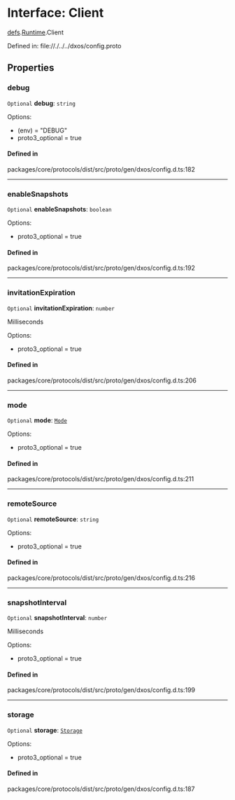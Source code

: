 # Interface: Client

[defs](../modules/dxos_config.defs.md).[Runtime](../modules/dxos_config.defs.Runtime.md).Client

Defined in:
  file://./../../dxos/config.proto

## Properties

### debug

 `Optional` **debug**: `string`

Options:
  - (env) = "DEBUG"
  - proto3_optional = true

#### Defined in

packages/core/protocols/dist/src/proto/gen/dxos/config.d.ts:182

___

### enableSnapshots

 `Optional` **enableSnapshots**: `boolean`

Options:
  - proto3_optional = true

#### Defined in

packages/core/protocols/dist/src/proto/gen/dxos/config.d.ts:192

___

### invitationExpiration

 `Optional` **invitationExpiration**: `number`

Milliseconds

Options:
  - proto3_optional = true

#### Defined in

packages/core/protocols/dist/src/proto/gen/dxos/config.d.ts:206

___

### mode

 `Optional` **mode**: [`Mode`](../enums/dxos_config.defs.Runtime.Client.Mode.md)

Options:
  - proto3_optional = true

#### Defined in

packages/core/protocols/dist/src/proto/gen/dxos/config.d.ts:211

___

### remoteSource

 `Optional` **remoteSource**: `string`

Options:
  - proto3_optional = true

#### Defined in

packages/core/protocols/dist/src/proto/gen/dxos/config.d.ts:216

___

### snapshotInterval

 `Optional` **snapshotInterval**: `number`

Milliseconds

Options:
  - proto3_optional = true

#### Defined in

packages/core/protocols/dist/src/proto/gen/dxos/config.d.ts:199

___

### storage

 `Optional` **storage**: [`Storage`](dxos_config.defs.Runtime.Client.Storage-1.md)

Options:
  - proto3_optional = true

#### Defined in

packages/core/protocols/dist/src/proto/gen/dxos/config.d.ts:187
